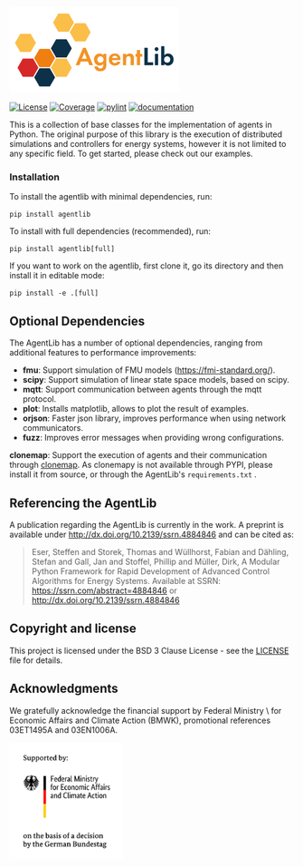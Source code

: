 <img src="./docs/images/logos/agentlib_logo/logo.svg" alt="drawing" height="150"/>


[![License](https://img.shields.io/badge/License-BSD%203--Clause-blue.svg)](https://opensource.org/licenses/BSD-3-Clause)
[![Coverage](https://rwth-ebc.github.io/AgentLib/main/coverage/badge.svg)](https://rwth-ebc.github.io/AgentLib/main/coverage/)
[![pylint](https://rwth-ebc.github.io/AgentLib/main/pylint/pylint.svg)](https://rwth-ebc.github.io/AgentLib/main/pylint/pylint.html)
[![documentation](https://rwth-ebc.github.io/AgentLib/main/docs/doc.svg)](https://rwth-ebc.github.io/AgentLib/main/docs/index.html)


This is a collection of base classes for the implementation of agents in Python.
The original purpose of this library is the execution of distributed simulations and controllers for energy systems, however it is not limited to any specific field.
To get started, please check out our examples.

### Installation

To install the agentlib with minimal dependencies, run:

```
pip install agentlib
```

To install with full dependencies (recommended), run:
```
pip install agentlib[full]
```

If you want to work on the agentlib, first clone it, go its directory and then install it in editable mode:

```
pip install -e .[full]
```

## Optional Dependencies
The AgentLib has a number of optional dependencies, ranging from additional features to performance improvements:
 
 - **fmu**: Support simulation of FMU models (https://fmi-standard.org/).
 - **scipy**: Support simulation of linear state space models, based on scipy.
 - **mqtt**: Support communication between agents through the mqtt protocol.
 - **plot**: Installs matplotlib, allows to plot the result of examples.
 - **orjson**: Faster json library, improves performance when using network communicators.
 - **fuzz**: Improves error messages when providing wrong configurations.

**clonemap**: Support the execution of agents and their communication through [clonemap](https://github.com/sogno-platform/clonemap). As clonemapy is not available through PYPI, please install it from source, or through the AgentLib's ``requirements.txt`` .

## Referencing the AgentLib

A publication regarding the AgentLib is currently in the work.
A preprint is available under http://dx.doi.org/10.2139/ssrn.4884846 and can be cited as: 

> Eser, Steffen and Storek, Thomas and Wüllhorst, Fabian and Dähling, Stefan and Gall, Jan and Stoffel, Phillip and Müller, Dirk, A Modular Python Framework for Rapid Development of Advanced Control Algorithms for Energy Systems. Available at SSRN: https://ssrn.com/abstract=4884846 or http://dx.doi.org/10.2139/ssrn.4884846 

## Copyright and license

This project is licensed under the BSD 3 Clause License - see the [LICENSE](LICENSE) file for details.

## Acknowledgments

We gratefully acknowledge the financial support by Federal Ministry \\ for Economic Affairs and Climate Action (BMWK), promotional references 03ET1495A and 03EN1006A.

<img src="./docs/images/logos/BMWK_logo.png" alt="BMWK" width="200"/>
